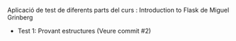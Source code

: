 Aplicació de test de diferents parts del curs : Introduction to Flask de Miguel Grinberg

- Test 1: Provant estructures (Veure commit #2)
